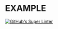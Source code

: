 # EXAMPLE

[![GitHub's Super Linter](https://github.com/Aidan-Lalonde-Novales/<REPOSITORY>/workflows/GitHub's%20Super%20Linter/badge.svg)](https://github.com/Aidan-Lalonde-Novales/<REPOSITORY>/actions)
